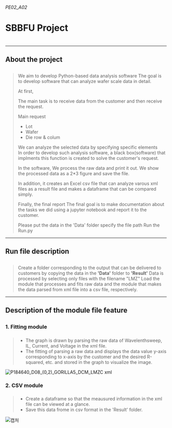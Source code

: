 <h6>PE02_A02<h6>
<h1> SBBFU Project <h1>
 
***
  
<h2>About the project <h2>
 
#####
> We aim to develop Python-based data analysis software
> The goal is to develop software that can analyze wafer scale data in detail.
>
> At first,
>
> The main task is to receive data from the customer and then receive the request.
> 
> Main request 
> + Lot
> + Wafer
> + Die row & colum
> 
> We can analyze the selected data by specifying specific elements    
> In order to develop such analysis software, 
> a black box(software) that implments this function is created to solve the customer's request.
>
> In the software,
> We process the raw data and print it out. 
> We show the processed data as a 2*3 figure and save the file. 
> 
> In addition, it creates an Excel csv file that can analyze varous 
> xml files as a result file and makes a dataframe that can be compared simply.
>
> Finally, the final report The final goal is to make documentation about the tasks 
> we did using a jupyter notebook and report it to the customer.
>
> Please put the data in the 'Data' folder
> specify the file path
> Run the Run.py 


***

<h2> Run file description <h2>
 
 
#####
 >Create a folder corresponding to the output that can be delivered to customers by copying the data in the **'Data'** folder to **'Result'**
 >Data is processed by selecting only files with the filename "LMZ"
 >Load the module that processes and fits raw data and the module that makes the data parsed from xml file into a csv file, respectively.

***


<h2> Description of the module file feature <h2>

 <h3> 1. Fitting module <h3>
 
#####
  >-   The graph is drawn by parsing the raw data of Wavelenthsweep, IL, Current, and Voltage in the xml file.
  >-   The fitting of parsing a raw data and displays the data value y-axis corresponding to x-axis by the customer and the desired R-squared, etc. and stored in the graph to visualize the image.
 
![P184640_D08_(0,2)_GORILLA5_DCM_LMZC xml](https://user-images.githubusercontent.com/80964488/117802229-3211e380-b290-11eb-81dc-c5e460009392.png)


 <h3> 2. CSV module <h3>
 
#####
  >- Create a dataframe so that the meausured information in the xml file can be viewed at a glance.
  >- Save this data frome in csv format in the 'Result' folder.
 
 
 ![캡처](https://user-images.githubusercontent.com/80964488/117802539-903ec680-b290-11eb-969f-6fd459a8d594.PNG)
